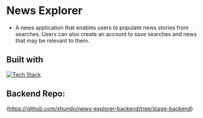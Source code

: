 # News Explorer

- A news application that enables users to populate news stories from searches. Users can also create an account to save searches and news that may be relevant to them.

## Built with

[![Tech Stack](https://skillicons.dev/icons?i=js,html,css,javascript,react,node,express,mongodb)](https://skillicons.dev)

## Backend Repo:

(https://github.com/xhundo/news-explorer-backend/tree/stage-backend)
